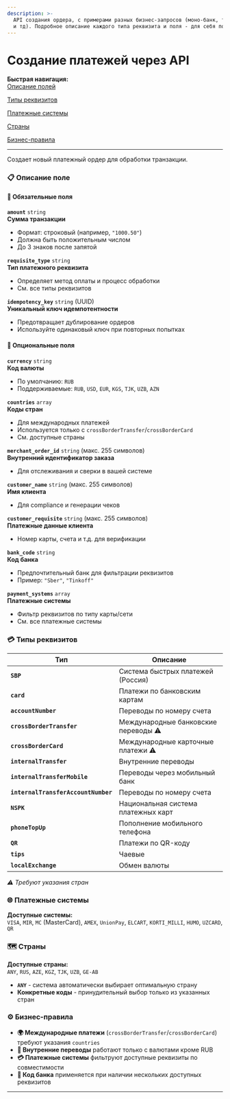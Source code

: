 ```yaml
---
description: >-
  API создания ордера, с примерами разных бизнес-запросов (моно-банк, трансгран
  и тд). Подробное описание каждого типа реквизита и поля - для себя потом уберу
---
```


# Создание платежей через API

**Быстрая навигация:**\
[Описание полей](./#opisanie-pole)&#x20;

[Типы реквизитов ](./#tipy-rekvizitov)

[Платежные системы](./#platezhnye-sistemy)&#x20;

[Страны ](./#strany)

[ Бизнес-правила](./#biznes-pravila)

***

Создает новый платежный ордер для обработки транзакции.

### 📋 Описание поле

#### 🔴 Обязательные поля

**`amount`** `string`\
**Сумма транзакции**

* Формат: строковый (например, `"1000.50"`)
* Должна быть положительным числом
* До 3 знаков после запятой

**`requisite_type`** `string`\
**Тип платежного реквизита**

* Определяет метод оплаты и процесс обработки
* См. все типы реквизитов

**`idempotency_key`** `string` (UUID)\
**Уникальный ключ идемпотентности**

* Предотвращает дублирование ордеров
* Используйте одинаковый ключ при повторных попытках

#### 🔵 Опциональные поля

**`currency`** `string`\
**Код валюты**

* По умолчанию: `RUB`
* Поддерживаемые: `RUB`, `USD`, `EUR`, `KGS`, `TJK`, `UZB`, `AZN`

**`countries`** `array`\
**Коды стран**

* Для международных платежей
* Используется только с `crossBorderTransfer`/`crossBorderCard`
* См. доступные страны

**`merchant_order_id`** `string` (макс. 255 символов)\
**Внутренний идентификатор заказа**

* Для отслеживания и сверки в вашей системе

**`customer_name`** `string` (макс. 255 символов)\
**Имя клиента**

* Для compliance и генерации чеков

**`customer_requisite`** `string` (макс. 255 символов)\
**Платежные данные клиента**

* Номер карты, счета и т.д. для верификации

**`bank_code`** `string`\
**Код банка**

* Предпочтительный банк для фильтрации реквизитов
* Пример: `"Sber"`, `"Tinkoff"`

**`payment_systems`** `array`\
**Платежные системы**

* Фильтр реквизитов по типу карты/сети
* См. все платежные системы

### 💳 Типы реквизитов

| Тип                                 | Описание                             |
| ----------------------------------- | ------------------------------------ |
| **`SBP`**                           | Система быстрых платежей (Россия)    |
| **`card`**                          | Платежи по банковским картам         |
| **`accountNumber`**                 | Переводы по номеру счета             |
| **`crossBorderTransfer`**           | Международные банковские переводы ⚠️ |
| **`crossBorderCard`**               | Международные карточные платежи ⚠️   |
| **`internalTransfer`**              | Внутренние переводы                  |
| **`internalTransferMobile`**        | Переводы через мобильный банк        |
| **`internalTransferAccountNumber`** | Переводы по номеру счета             |
| **`NSPK`**                          | Национальная система платежных карт  |
| **`phoneTopUp`**                    | Пополнение мобильного телефона       |
| **`QR`**                            | Платежи по QR-коду                   |
| **`tips`**                          | Чаевые                               |
| **`localExchange`**                 | Обмен валюты                         |

_⚠️ Требуют указания стран_

### 🌐 Платежные системы

**Доступные системы:**\
`VISA`, `MIR`, `MC` (MasterCard), `AMEX`, `UnionPay`, `ELCART`, `KORTI_MILLI`, `HUMO`, `UZCARD`, `QR`

### 🗺️ Страны

**Доступные страны:**\
`ANY`, `RUS`, `AZE`, `KGZ`, `TJK`, `UZB`, `GE-AB`

* **`ANY`** - система автоматически выбирает оптимальную страну
* **Конкретные коды** - принудительный выбор только из указанных стран

### ⚙️ Бизнес-правила

* **🌍 Международные платежи** (`crossBorderTransfer`/`crossBorderCard`) требуют указания `countries`
* **💱 Внутренние переводы** работают только с валютами кроме RUB
* **💳 Платежные системы** фильтруют доступные реквизиты по совместимости
* **🏦 Код банка** применяется при наличии нескольких доступных реквизитов

***

